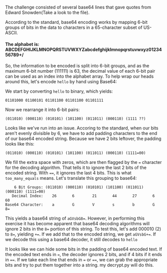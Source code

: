 The challenge consisted of several base64 lines that gave quotes from Edward Snowden(Take a look to the file).

According to the standard, base64 encoding works by mapping 6-bit groups of bits in the data to characters in a 65-character subset of US-ASCII.

#### The alphabet is: ABCDEFGHIJKLMNOPQRSTUVWXYZabcdefghijklmnopqrstuvwxyz0123456789+/
So, the information to be encoded is split into 6-bit groups, and as the maximum 6-bit number (111111) is 63, the decimal value of each 6-bit pair can be used as an index into the alphabet array. To help wrap our heads around this, let's encode `hello` by hand using Base64:

We start by converting `hello` to binary, which yields:

`01101000 01100101 01101100 01101100 01101111`

Now we rearrange it into 6-bit pairs:

`(011010) (000110) (010101) (101100) (011011) (000110) (1111 ??)`

Looks like we've run into an issue. Accoring to the standard, when our bits aren't evenly divisible by 6, we have to add padding characters to the end of our base64 encoded string. Because we have 2 bits leftover, the padding looks like this:

`(011010) (000110) (010101) (101100) (011011) (000110) (1111=00)`

We fill the extra space with zeros, which are then flagged by the `=` character for the decoding algorithm. That tells it to ignore the last 2 bits of the encoded string. With `==`, it ignores the last 4 bits. This is what `too_many_equals` means. Let's translate this grouping to base64:
```
    6 Bit Groups: (011010) (000110) (010101) (101100) (011011) (000110) (1111=00)
   Decimal Index:    26       6        21       44       27       6        60
Base64 Character:    a        G        V        s        b        G        8=
```
This yields a base64 string of `aGVsbG8=`. However, in performing this exercise it has become apparent that base64 decoding algorithms will ignore 2 bits in the `8=` portion of this string. To test this, let's add 000010 (2) to `8=`, yielding `+=`. If we add that to the encoded string, we get `aGVsbG+=`. If we decode this using a base64 decoder, it still decodes to `hello` 

It looks like we can hide some bits in the padding of base64 encoded text. If the encoded text ends in `=`, the decoder ignores 2 bits, and if 4 bits if it ends in `==`. If we take each line that ends in `=` or `==`, we can grab the appropriate bits and try to put them together into a string. my decrypt.py will do this.


